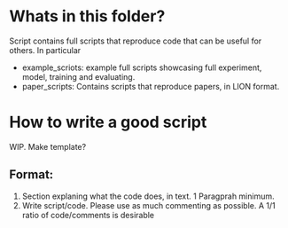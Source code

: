 # Whats in this folder?

Script contains full scripts that reproduce code that can be useful for others. In particular
- example_scriots: example full scripts showcasing full experiment, model, training and evaluating. 
- paper_scripts: Contains scripts that reproduce papers, in LION format. 


# How to write a good script

WIP. Make template?

## Format:

1. Section explaning what the code does, in text. 1 Paragprah minimum.
2. Write script/code. Please use as much commenting as possible. A 1/1 ratio of code/comments is desirable
